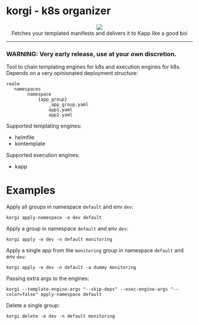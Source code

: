 # korgi - k8s organizer

<p align="center">
  <img src="https://emojis.slackmojis.com/emojis/images/1488330086/1793/party-corgi.gif?1488330086">
   </br>
   Fetches your templated manifests and delivers it to Kapp like a good boi
</p>

---

### WARNING: Very early release, use at your own discretion.

Tool to chain templating engines for k8s and execution engines for k8s. Depends on a very opinionated deployment structure:
```
realm
   namespaces
        namespace
            {app_group}
                _app_group.yaml
                app1.yaml
                app2.yaml
```
Supported templating engines:
- helmfile
- kontemplate

Supported execution engines:
- kapp

# Examples

Apply all groups in namespace `default` and env `dev`:

```
korgi apply-namespace -e dev default
```


Apply a group in namespace `default` and env `dev`:

```
korgi apply -e dev -n default monitoring
```

Apply a single app from the `monitoring` group in namespace `default` and env `dev`:

```
korgi apply -e dev -n default -a dummy monitoring
```

Passing extra args to the engines:

```
korgi --template-engine-args "--skip-deps" --exec-engine-args "--color=false" apply-namespace default
```

Delete a single group:

```
korgi delete -e dev -n default monitoring
```

